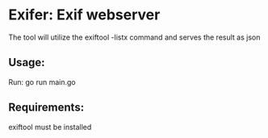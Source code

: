 Exifer: Exif webserver
==============
The tool will utilize the exiftool -listx command and serves the result as json


Usage: 
------
Run: go run main.go


Requirements:
------------
exiftool must be installed

